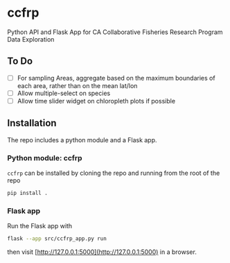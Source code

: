 # ccfrp
Python API and Flask App for CA Collaborative Fisheries Research Program Data Exploration

## To Do
- [ ] For sampling Areas, aggregate based on the maximum boundaries of each area, rather than on the mean lat/lon
- [ ] Allow multiple-select on species
- [ ] Allow time slider widget on chloropleth plots if possible

## Installation
The repo includes a python module and a Flask app.

### Python module: ccfrp
`ccfrp` can be installed by cloning the repo and running from the root of the repo

```bash
pip install .
```

### Flask app
Run the Flask app with
```bash
flask --app src/ccfrp_app.py run
```

then visit [http://127.0.0.1:5000](http://127.0.0.1:5000) in a browser.